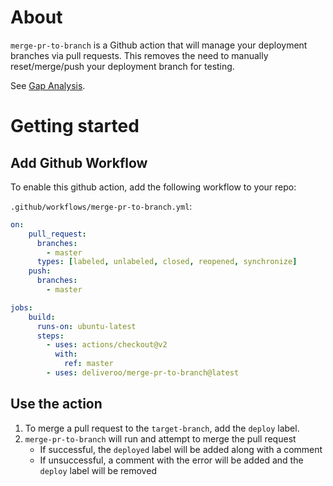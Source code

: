 # About

`merge-pr-to-branch` is a Github action that will manage your deployment branches via pull requests. This removes the need to manually reset/merge/push your deployment branch for testing.

See [Gap Analysis](gap-analysis.md).

# Getting started

## Add Github Workflow
To enable this github action, add the following workflow to your repo:

`.github/workflows/merge-pr-to-branch.yml`:

```yaml
on:
    pull_request:
      branches:
        - master
      types: [labeled, unlabeled, closed, reopened, synchronize]
    push:
      branches:
        - master

jobs:
    build:
      runs-on: ubuntu-latest
      steps:
        - uses: actions/checkout@v2
          with:
            ref: master
        - uses: deliveroo/merge-pr-to-branch@latest
```

## Use the action

1. To merge a pull request to the `target-branch`, add the `deploy` label. 
2. `merge-pr-to-branch` will run and attempt to merge the pull request
    * If successful, the `deployed` label will be added along with a comment
    * If unsuccessful, a comment with the error will be added and the `deploy` label will be removed
